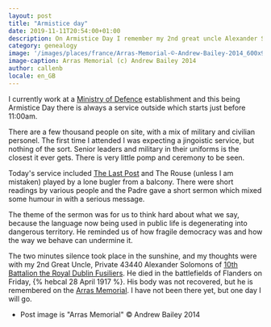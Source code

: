 ```yaml
---
layout: post
title: "Armistice day"
date: 2019-11-11T20:54:00+01:00
description: On Armistice Day I remember my 2nd great uncle Alexander Solomons who lost his life on the battlefields of Flanders on 28th April 1917 (6 Iyyar 5677)
category: genealogy
image: '/images/places/france/Arras-Memorial-©-Andrew-Bailey-2014_600x900.jpg'
image-caption: Arras Memorial (c) Andrew Bailey 2014
author: callenb
locale: en_GB
---
```

I currently work at a [Ministry of Defence](https://www.gov.uk/government/organisations/ministry-of-defence) establishment and this being Armistice Day there is always a service outside which starts just before 11:00am.

There are a few thousand people on site, with a mix of military and civilian personel.  The first time I attended I was expecting a jingoistic service, but nothing of the sort.  Senior leaders and military in their uniforms is the closest it ever gets.  There is very little pomp and ceremony to be seen.

Today's service included [The Last Post](https://youtu.be/EDS3TxtGaQ0) and The Rouse (unless I am mistaken) played by a lone bugler from a balcony.  There were short readings by various people and the Padre gave a short sermon which mixed some humour in with a serious message.

The theme of the sermon was for us to think hard about what we say, because the language now being used in public life is degenerating into dangerous territory.  He reminded us of how fragile democracy was and how the way we behave can undermine it.

The two minutes silence took place in the sunshine, and my thoughts were with my 2nd Great Uncle, Private 43440 Alexander Solomons of [10th Battalion the Royal Dublin Fusiliers](https://wartimememoriesproject.com/greatwar/allied/battalion.php?pid=6090).  He died in the battlefields of Flanders on Friday, {% hebcal 28 April 1917 %}.  His body was not recovered, but he is remembered on the [Arras Memorial](https://www.cwgc.org/find/find-cemeteries-and-memorials/82700/arras-memorial).  I have not been there yet, but one day I will go.

* Post image is "Arras Memorial" &copy; Andrew Bailey 2014
